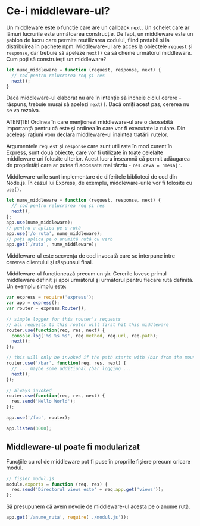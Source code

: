 # Ce-i middleware-ul?

Un middleware este o funcție care are un callback `next`. Un schelet care ar lămuri lucrurile este următoarea construcție. De fapt, un middleware este un șablon de lucru care permite reutilizarea codului, fiind pretabil și la distribuirea în pachete npm. Middleware-ul are acces la obiectele `request` și `response`, dar trebuie să apeleze `next()` ca să cheme următorul middleware. Cum poți să construiești un middleware?

```javascript
let nume_middleware = function (request, response, next) {
  // cod pentru relucrarea req și res
  next();
}
```

Dacă middleware-ul elaborat nu are în intenție să încheie ciclul cerere - răspuns, trebuie musai să apelezi `next()`. Dacă omiți acest pas, cererea nu se va rezolva.

ATENȚIE! Ordinea în care menționezi middleware-ul are o deosebită importanță pentru că este și ordinea în care vor fi executate la rulare. Din aceleași rațiuni vom declara middleware-ul înaintea tratării rutelor.

Argumentele `request` și `response` care sunt utilizate în mod curent în Express, sunt două obiecte, care vor fi utilizate în toate celelalte middleware-uri folosite ulterior. Acest lucru înseamnă că permit adăugarea de proprietăți care ar putea fi accesate mai târziu - `res.ceva = 'mesaj'`.

Middleware-urile sunt implementare de diferitele biblioteci de cod din Node.js. În cazul lui Express, de exemplu, middleware-urile vor fi folosite cu `use()`.

```javascript
let nume_middleware = function (request, response, next) {
  // cod pentru relucrarea req și res
  next();
};
app.use(nume_middleware);
// pentru a aplica pe o rută
app.use('/o_ruta', nume_middleware);
// poți aplica pe o anumită rută cu verb
app.get(`/ruta`, nume_middleware);
```

Middleware-ul este secvența de cod invocată care se interpune între cererea clientului și răspunsul final.

Middleware-ul funcționează precum un șir. Cererile lovesc primul middleware definit și apoi următorul și următorul pentru fiecare rută definită. Un exemplu simplu este:

```js
var express = require('express');
var app = express();
var router = express.Router();

// simple logger for this router's requests
// all requests to this router will first hit this middleware
router.use(function(req, res, next) {
  console.log('%s %s %s', req.method, req.url, req.path);
  next();
});

// this will only be invoked if the path starts with /bar from the mount point
router.use('/bar', function(req, res, next) {
  // ... maybe some additional /bar logging ...
  next();
});

// always invoked
router.use(function(req, res, next) {
  res.send('Hello World');
});

app.use('/foo', router);

app.listen(3000);

```

## Middleware-ul poate fi modularizat

Funcțiile cu rol de middleware pot fi puse în propriile fișiere precum oricare modul.

```javascript
// fișier modul.js
module.exports = function (req, res) {
  res.send('Directorul views este' + req.app.get('views'));
};
```

Să presupunem că avem nevoie de middleware-ul acesta pe o anume rută.

```javascript
app.get('/anume_ruta', require('./modul.js'));
```

